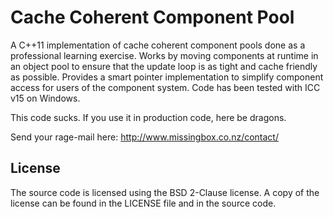 # Cache Coherent Component Pool

A C++11 implementation of cache coherent component pools done as a professional learning exercise. Works by moving components at runtime in an object pool to ensure that the update loop is as tight and cache friendly as possible. Provides a smart pointer implementation to simplify component access for users of the component system. Code has been tested with ICC v15 on Windows.

This code sucks. If you use it in production code, here be dragons. 

Send your rage-mail here: http://www.missingbox.co.nz/contact/

## License

The source code is licensed using the BSD 2-Clause license. A copy of the license can be found in the LICENSE file and in the source code. 
